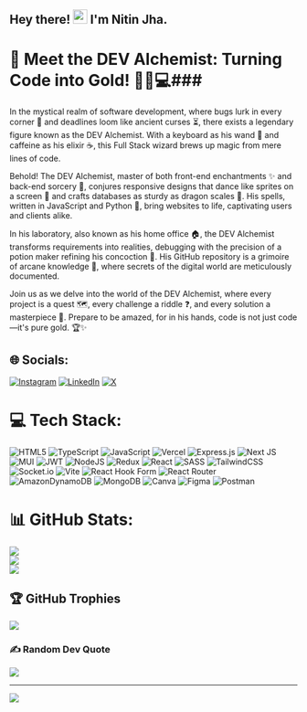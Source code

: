 <h2> Hey there! <img  src="https://media.giphy.com/media/hvRJCLFzcasrR4ia7z/giphy.gif"  width="25px"> I'm Nitin Jha.</h2>

# 💫 Meet the DEV Alchemist: Turning Code into Gold! 🧙‍♂️💻### 

In the mystical realm of software development, where bugs lurk in every corner 🐛 and deadlines loom like ancient curses ⏳, there exists a legendary figure known as the DEV Alchemist. With a keyboard as his wand 🎹 and caffeine as his elixir ☕, this Full Stack wizard brews up magic from mere lines of code.

Behold! The DEV Alchemist, master of both front-end enchantments ✨ and back-end sorcery 🔮, conjures responsive designs that dance like sprites on a screen 💃 and crafts databases as sturdy as dragon scales 🐉. His spells, written in JavaScript and Python 🐍, bring websites to life, captivating users and clients alike.

In his laboratory, also known as his home office 🏠, the DEV Alchemist transforms requirements into realities, debugging with the precision of a potion maker refining his concoction 🧪. His GitHub repository is a grimoire of arcane knowledge 📜, where secrets of the digital world are meticulously documented.

Join us as we delve into the world of the DEV Alchemist, where every project is a quest 🗺️, every challenge a riddle ❓, and every solution a masterpiece 🎨. Prepare to be amazed, for in his hands, code is not just code—it's pure gold. 🏆✨


## 🌐 Socials:
[![Instagram](https://img.shields.io/badge/Instagram-%23E4405F.svg?logo=Instagram&logoColor=white)](https://instagram.com/irl_introvert) [![LinkedIn](https://img.shields.io/badge/LinkedIn-%230077B5.svg?logo=linkedin&logoColor=white)](https://www.linkedin.com/in/jhanitin/) [![X](https://img.shields.io/badge/X-black.svg?logo=X&logoColor=white)](https://x.com/irl_introvert06) 

# 💻 Tech Stack:
![HTML5](https://img.shields.io/badge/html5-%23E34F26.svg?style=for-the-badge&logo=html5&logoColor=white) ![TypeScript](https://img.shields.io/badge/typescript-%23007ACC.svg?style=for-the-badge&logo=typescript&logoColor=white) ![JavaScript](https://img.shields.io/badge/javascript-%23323330.svg?style=for-the-badge&logo=javascript&logoColor=%23F7DF1E) ![Vercel](https://img.shields.io/badge/vercel-%23000000.svg?style=for-the-badge&logo=vercel&logoColor=white) ![Express.js](https://img.shields.io/badge/express.js-%23404d59.svg?style=for-the-badge&logo=express&logoColor=%2361DAFB) ![Next JS](https://img.shields.io/badge/Next-black?style=for-the-badge&logo=next.js&logoColor=white) ![MUI](https://img.shields.io/badge/MUI-%230081CB.svg?style=for-the-badge&logo=mui&logoColor=white) ![JWT](https://img.shields.io/badge/JWT-black?style=for-the-badge&logo=JSON%20web%20tokens) ![NodeJS](https://img.shields.io/badge/node.js-6DA55F?style=for-the-badge&logo=node.js&logoColor=white) ![Redux](https://img.shields.io/badge/redux-%23593d88.svg?style=for-the-badge&logo=redux&logoColor=white) ![React](https://img.shields.io/badge/react-%2320232a.svg?style=for-the-badge&logo=react&logoColor=%2361DAFB) ![SASS](https://img.shields.io/badge/SASS-hotpink.svg?style=for-the-badge&logo=SASS&logoColor=white) ![TailwindCSS](https://img.shields.io/badge/tailwindcss-%2338B2AC.svg?style=for-the-badge&logo=tailwind-css&logoColor=white) ![Socket.io](https://img.shields.io/badge/Socket.io-black?style=for-the-badge&logo=socket.io&badgeColor=010101) ![Vite](https://img.shields.io/badge/vite-%23646CFF.svg?style=for-the-badge&logo=vite&logoColor=white) ![React Hook Form](https://img.shields.io/badge/React%20Hook%20Form-%23EC5990.svg?style=for-the-badge&logo=reacthookform&logoColor=white) ![React Router](https://img.shields.io/badge/React_Router-CA4245?style=for-the-badge&logo=react-router&logoColor=white) ![AmazonDynamoDB](https://img.shields.io/badge/Amazon%20DynamoDB-4053D6?style=for-the-badge&logo=Amazon%20DynamoDB&logoColor=white) ![MongoDB](https://img.shields.io/badge/MongoDB-%234ea94b.svg?style=for-the-badge&logo=mongodb&logoColor=white) ![Canva](https://img.shields.io/badge/Canva-%2300C4CC.svg?style=for-the-badge&logo=Canva&logoColor=white) ![Figma](https://img.shields.io/badge/figma-%23F24E1E.svg?style=for-the-badge&logo=figma&logoColor=white) ![Postman](https://img.shields.io/badge/Postman-FF6C37?style=for-the-badge&logo=postman&logoColor=white)
# 📊 GitHub Stats:
![](https://github-readme-stats.vercel.app/api?username=nitinjha04&theme=dark&hide_border=false&include_all_commits=true&count_private=true)<br/>
![](https://github-readme-streak-stats.herokuapp.com/?user=nitinjha04&theme=dark&hide_border=false)<br/>
![](https://github-readme-stats.vercel.app/api/top-langs/?username=nitinjha04&theme=dark&hide_border=false&include_all_commits=true&count_private=true&layout=compact)

## 🏆 GitHub Trophies
![](https://github-profile-trophy.vercel.app/?username=nitinjha04&theme=radical&no-frame=false&no-bg=true&margin-w=4)

### ✍️ Random Dev Quote
![](https://quotes-github-readme.vercel.app/api?type=horizontal&theme=radical)

---
[![](https://visitcount.itsvg.in/api?id=nitinjha04&icon=0&color=0)](https://visitcount.itsvg.in)

<!-- Proudly created with GPRM ( https://gprm.itsvg.in ) -->
